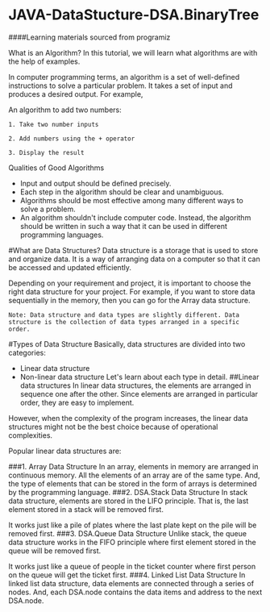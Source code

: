 # JAVA-DataStucture-DSA.BinaryTree
####Learning materials sourced from programiz

What is an Algorithm?
In this tutorial, we will learn what algorithms are with the help of examples.

In computer programming terms, an algorithm is a set of well-defined instructions to solve a particular problem. It takes a set of input and produces a desired output. For example,

An algorithm to add two numbers:

    1. Take two number inputs
    
    2. Add numbers using the + operator
    
    3. Display the result
Qualities of Good Algorithms
- Input and output should be defined precisely.
- Each step in the algorithm should be clear and unambiguous.
- Algorithms should be most effective among many different ways to solve a problem.
- An algorithm shouldn't include computer code. Instead, the algorithm should be written in such a way that it can be used in different programming languages.

#What are Data Structures?
Data structure is a storage that is used to store and organize data. It is a way of arranging data on a computer so that it can be accessed and updated efficiently.

Depending on your requirement and project, it is important to choose the right data structure for your project. For example, if you want to store data sequentially in the memory, then you can go for the Array data structure.
    
    Note: Data structure and data types are slightly different. Data structure is the collection of data types arranged in a specific order.

#Types of Data Structure
Basically, data structures are divided into two categories:

- Linear data structure
- Non-linear data structure
Let's learn about each type in detail.
 ##Linear data structures
In linear data structures, the elements are arranged in sequence one after the other. Since elements are arranged in particular order, they are easy to implement.

However, when the complexity of the program increases, the linear data structures might not be the best choice because of operational complexities.

Popular linear data structures are:

###1. Array Data Structure
   In an array, elements in memory are arranged in continuous memory. All the elements of an array are of the same type. And, the type of elements that can be stored in the form of arrays is determined by the programming language.
###2. DSA.Stack Data Structure
In stack data structure, elements are stored in the LIFO principle. That is, the last element stored in a stack will be removed first.

It works just like a pile of plates where the last plate kept on the pile will be removed first. 
###3. DSA.Queue Data Structure
Unlike stack, the queue data structure works in the FIFO principle where first element stored in the queue will be removed first.

It works just like a queue of people in the ticket counter where first person on the queue will get the ticket first. 
###4. Linked List Data Structure
In linked list data structure, data elements are connected through a series of nodes. And, each DSA.node contains the data items and address to the next DSA.node.

